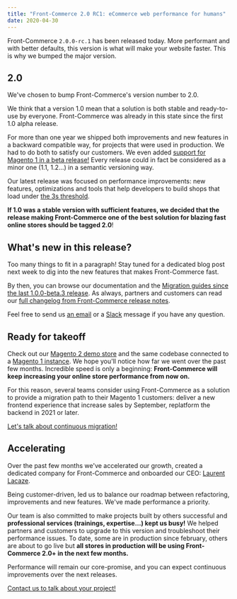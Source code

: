 ```yaml
---
title: "Front-Commerce 2.0 RC1: eCommerce web performance for humans"
date: 2020-04-30
---
```


Front-Commerce `2.0.0-rc.1` has been released today. More performant and with better defaults, this version is what will make your website faster. This is why we bumped the major version.

<!-- more -->

## 2.0

We've chosen to bump Front-Commerce's version number to 2.0.

We think that a version 1.0 mean that a solution is both stable and ready-to-use by everyone. Front-Commerce was already in this state since the first 1.0 alpha release.

For more than one year we shipped both improvements and new features in a backward compatible way, for projects that were used in production. We had to do both to satisfy our customers. We even added [support for Magento 1 in a beta release!](/blog/2019/11/20/front-commerce-is-compatible-with-magento1/) Every release could in fact be considered as a minor one (1.1, 1.2…) in a semantic versioning way.

Our latest release was focused on performance improvements: new features, optimizations and tools that help developers to build shops that load under [the 3s threshold](https://www.thinkwithgoogle.com/marketing-resources/data-measurement/mobile-page-speed-new-industry-benchmarks/).

**If 1.0 was a stable version with sufficient features, we decided that the release making Front-Commerce one of the best solution for blazing fast online stores should be tagged 2.0**!

## What's new in this release?

Too many things to fit in a paragraph! Stay tuned for a dedicated blog post next week to dig into the new features that makes Front-Commerce fast.

By then, you can browse our documentation and the [Migration guides since the last 1.0.0-beta.3 release](/docs/appendices/migration-guides.html). As always, partners and customers can read our [full changelog from Front-Commerce release notes](https://gitlab.com/front-commerce/front-commerce/-/releases).

Feel free to send us [an email](mailto:contact@front-commerce.com) or a [Slack](https://join.slack.com/t/front-commerce/shared_invite/enQtMzI2OTEyMDYzOTkxLWEzODg2NjM5MmVhNGUwODE0OTI4MWMwYTcxZWZkNzE1YjU4MzRlZmQ0YWY5NDNkZWM0ZGMzMGQ4NDc4OTgxMTU) message if you have any question.


## Ready for takeoff

Check out our [Magento 2 demo store](https://magento2.demo.front-commerce.com/) and the same codebase connected to a [Magento 1 instance](https://magento1.demo.front-commerce.com/). We hope you'll notice how far we went over the past few months. Incredible speed is only a beginning: **Front-Commerce will keep increasing your online store performance from now on.**

For this reason, several teams consider using Front-Commerce as a solution to provide a migration path to their Magento 1 customers: deliver a new frontend experience that increase sales by September, replatform the backend in 2021 or later.

<div class="center">
  <a class="link primary button" href="mailto:contact@front-commerce.com?subject=I’m curious to know how to migrate continuously from Magento 1">Let's talk about continuous migration!</a>
</div>

## Accelerating

Over the past few months we've accelerated our growth, created a dedicated company for Front-Commerce and onboarded our CEO: [Laurent Lacaze](https://www.linkedin.com/in/laurent-lacaze-a404125/).

Being customer-driven, led us to balance our roadmap between refactoring, improvements and new features. We've made performance a priority.

Our team is also committed to make projects built by others successful and **professional services (trainings, expertise…) kept us busy!** We helped partners and customers to upgrade to this version and troubleshoot their performance issues. To date, some are in production since february, others are about to go live but **all stores in production will be using Front-Commerce 2.0+ in the next few months.**

Performance will remain our core-promise, and you can expect continuous improvements over the next releases.


<div class="center">
  <a class="link primary button" href="mailto:contact@front-commerce.com?subject=I’d like to use Front-Commerce">Contact us to talk about your project!</a>
</div>